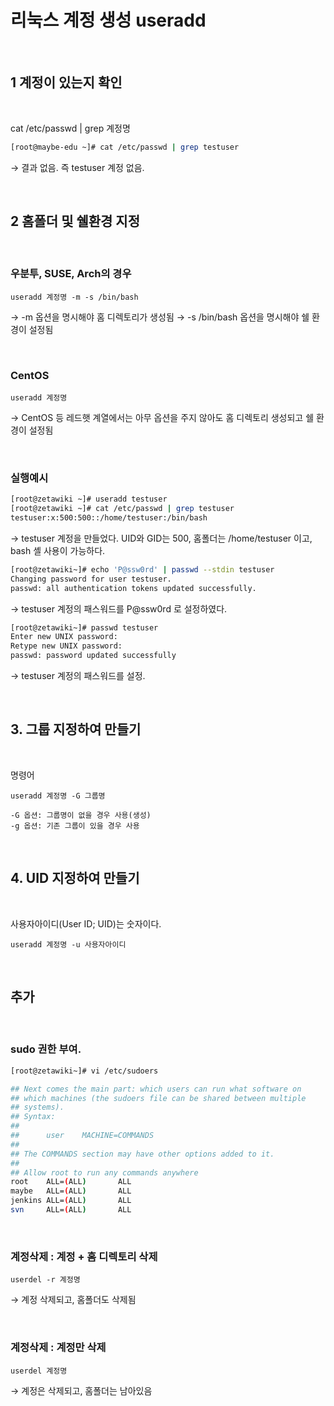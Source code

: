 # 리눅스 계정 생성 useradd

<br/>

## 1 계정이 있는지 확인

<br/>

cat /etc/passwd | grep 계정명

```sh
[root@maybe-edu ~]# cat /etc/passwd | grep testuser
```

→ 결과 없음. 즉 testuser 계정 없음.

<br/>

## 2 홈폴더 및 쉘환경 지정

<br/>

### 우분투, SUSE, Arch의 경우

```
useradd 계정명 -m -s /bin/bash
```

→ -m 옵션을 명시해야 홈 디렉토리가 생성됨
→ -s /bin/bash 옵션을 명시해야 쉘 환경이 설정됨

<br/>

### CentOS

```
useradd 계정명
```

→ CentOS 등 레드햇 계열에서는 아무 옵션을 주지 않아도 홈 디렉토리 생성되고 쉘 환경이 설정됨

<br/>

### 실행예시

```sh
[root@zetawiki ~]# useradd testuser
[root@zetawiki ~]# cat /etc/passwd | grep testuser
testuser:x:500:500::/home/testuser:/bin/bash
```

→ testuser 계정을 만들었다. UID와 GID는 500, 홈폴더는 /home/testuser 이고, bash 셸 사용이 가능하다.

```sh
[root@zetawiki~]# echo 'P@ssw0rd' | passwd --stdin testuser
Changing password for user testuser.
passwd: all authentication tokens updated successfully.
```

→ testuser 계정의 패스워드를 P@ssw0rd 로 설정하였다.

```sh
[root@zetawiki~]# passwd testuser
Enter new UNIX password:
Retype new UNIX password:
passwd: password updated successfully
```

→ testuser 계정의 패스워드를 설정.

<br/>

## 3. 그룹 지정하여 만들기

<br/>

명령어

```
useradd 계정명 -G 그룹명

-G 옵션: 그룹명이 없을 경우 사용(생성)
-g 옵션: 기존 그룹이 있을 경우 사용
```

<br/>

## 4. UID 지정하여 만들기

<br/>

사용자아이디(User ID; UID)는 숫자이다.

```
useradd 계정명 -u 사용자아이디
```

<br/>

## 추가

<br/>

### sudo 권한 부여.

```sh
[root@zetawiki~]# vi /etc/sudoers
```

```sh
## Next comes the main part: which users can run what software on
## which machines (the sudoers file can be shared between multiple
## systems).
## Syntax:
##
##      user    MACHINE=COMMANDS
##
## The COMMANDS section may have other options added to it.
##
## Allow root to run any commands anywhere
root    ALL=(ALL)       ALL
maybe   ALL=(ALL)       ALL
jenkins ALL=(ALL)       ALL
svn     ALL=(ALL)       ALL
```

<br/>

### 계정삭제 : 계정 + 홈 디렉토리 삭제

```
userdel -r 계정명
```

→ 계정 삭제되고, 홈폴더도 삭제됨

<br/>

### 계정삭제 : 계정만 삭제

```
userdel 계정명
```

→ 계정은 삭제되고, 홈폴더는 남아있음
